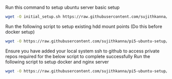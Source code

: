 Run this command to setup ubuntu server basic setup
```bash
wget -O initial_setup.sh https://raw.githubusercontent.com/sujithkanna/pi5-ubuntu-setup/refs/heads/main/initial_setup.sh && sudo bash initial_setup.sh && rm initial_setup.sh
```

Run the following script to setup existing hdd mount points (Do this before docker setup)
```bash
wget -O https://raw.githubusercontent.com/sujithkanna/pi5-ubuntu-setup/refs/heads/main/hdd_setup.py && sudo python3 hdd_setup.py && rm python3 hdd_setup.py
```

Ensure you have added your local system ssh to github to access private repos required for the below script to complete successfully
Run the following script to setup docker and nginx server
```bash
wget -O https://raw.githubusercontent.com/sujithkanna/pi5-ubuntu-setup/refs/heads/main/server_setup.py && sudo python3 server_setup.py && rm server_setup.py
```
